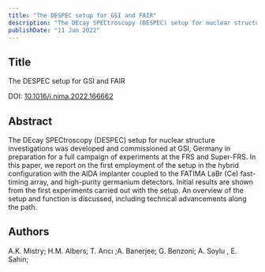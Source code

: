 ```yaml
---
title: "The DESPEC setup for GSI and FAIR"
description: "The DEcay SPECtroscopy (DESPEC) setup for nuclear structure investigations was developed and commissioned at GSI, Germany in preparation for a full campaign..."
publishDate: "11 Jun 2022"
---
```


## Title
The DESPEC setup for GSI and FAIR

DOI: [10.1016/j.nima.2022.166662](https://doi.org/10.1016/j.nima.2022.166662)


## Abstract
The DEcay SPECtroscopy (DESPEC) setup for nuclear structure investigations was developed and commissioned at GSI, Germany in preparation for a full campaign of experiments at the FRS and Super-FRS. In this paper, we report on the first employment of the setup in the hybrid configuration with the AIDA implanter coupled to the FATIMA LaBr
(Ce) fast-timing array, and high-purity germanium detectors. Initial results are shown from the first experiments carried out with the setup. An overview of the setup and function is discussed, including technical advancements along the path.


## Authors
A.K. Mistry; H.M. Albers; T. Arıcı ;A. Banerjee; G. Benzoni; A. Soylu , E. Sahin;  
